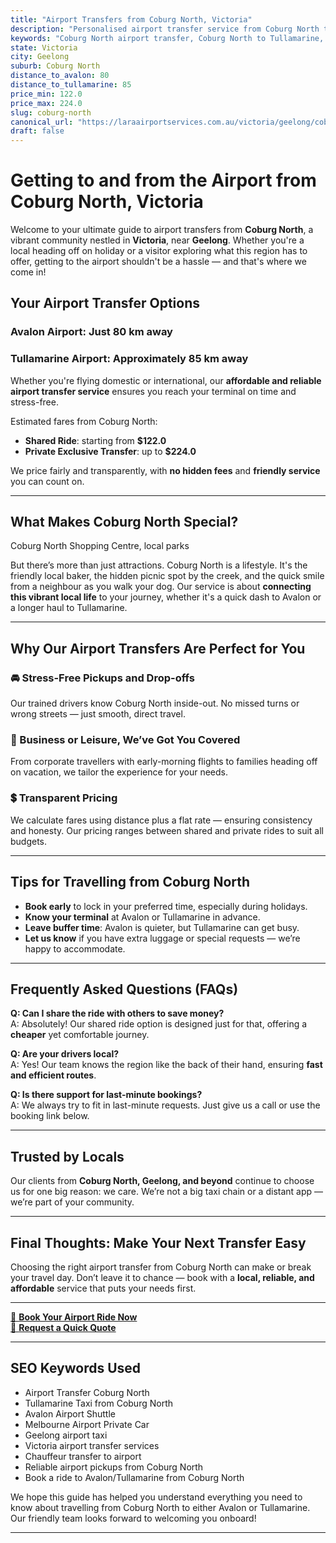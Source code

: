 ```yaml
---
title: "Airport Transfers from Coburg North, Victoria"
description: "Personalised airport transfer service from Coburg North to Avalon and Tullamarine airports. Enjoy a smooth, affordable ride with us!"
keywords: "Coburg North airport transfer, Coburg North to Tullamarine, Coburg North to Avalon, airport taxi Coburg North, private airport transfer Coburg North, shared ride Coburg North, Coburg North transfers, airport shuttle Coburg North, book Coburg North airport taxi, affordable Coburg North airport transfer, Coburg North airport transfer service, airport transfer Geelong, airport transfer Melbourne, Melbourne airport taxi, airport transfers Victoria, Tullamarine airport shuttle, Avalon airport transfers, Melbourne private transfer, airport transport services Melbourne"
state: Victoria
city: Geelong
suburb: Coburg North
distance_to_avalon: 80
distance_to_tullamarine: 85
price_min: 122.0
price_max: 224.0
slug: coburg-north
canonical_url: "https://laraairportservices.com.au/victoria/geelong/coburg-north/"
draft: false
---
```


# Getting to and from the Airport from Coburg North, Victoria

Welcome to your ultimate guide to airport transfers from **Coburg North**, a vibrant community nestled in **Victoria**, near **Geelong**. Whether you're a local heading off on holiday or a visitor exploring what this region has to offer, getting to the airport shouldn't be a hassle — and that's where we come in!

## Your Airport Transfer Options

### Avalon Airport: Just 80 km away  
### Tullamarine Airport: Approximately 85 km away

Whether you're flying domestic or international, our **affordable and reliable airport transfer service** ensures you reach your terminal on time and stress-free.

Estimated fares from Coburg North:
- **Shared Ride**: starting from **$122.0**
- **Private Exclusive Transfer**: up to **$224.0**

We price fairly and transparently, with **no hidden fees** and **friendly service** you can count on.

---

## What Makes Coburg North Special?

Coburg North Shopping Centre, local parks

But there’s more than just attractions. Coburg North is a lifestyle. It's the friendly local baker, the hidden picnic spot by the creek, and the quick smile from a neighbour as you walk your dog. Our service is about **connecting this vibrant local life** to your journey, whether it's a quick dash to Avalon or a longer haul to Tullamarine.

---

## Why Our Airport Transfers Are Perfect for You

### 🚘 Stress-Free Pickups and Drop-offs
Our trained drivers know Coburg North inside-out. No missed turns or wrong streets — just smooth, direct travel.

### 💼 Business or Leisure, We’ve Got You Covered
From corporate travellers with early-morning flights to families heading off on vacation, we tailor the experience for your needs.

### 💲 Transparent Pricing
We calculate fares using distance plus a flat rate — ensuring consistency and honesty. Our pricing ranges between shared and private rides to suit all budgets.

---

## Tips for Travelling from Coburg North

- **Book early** to lock in your preferred time, especially during holidays.
- **Know your terminal** at Avalon or Tullamarine in advance.
- **Leave buffer time**: Avalon is quieter, but Tullamarine can get busy.
- **Let us know** if you have extra luggage or special requests — we’re happy to accommodate.

---

## Frequently Asked Questions (FAQs)

**Q: Can I share the ride with others to save money?**  
A: Absolutely! Our shared ride option is designed just for that, offering a **cheaper** yet comfortable journey.

**Q: Are your drivers local?**  
A: Yes! Our team knows the region like the back of their hand, ensuring **fast and efficient routes**.

**Q: Is there support for last-minute bookings?**  
A: We always try to fit in last-minute requests. Just give us a call or use the booking link below.

---

## Trusted by Locals

Our clients from **Coburg North, Geelong, and beyond** continue to choose us for one big reason: we care. We’re not a big taxi chain or a distant app — we’re part of your community.

---

## Final Thoughts: Make Your Next Transfer Easy

Choosing the right airport transfer from Coburg North can make or break your travel day. Don’t leave it to chance — book with a **local, reliable, and affordable** service that puts your needs first.

---

[📅 **Book Your Airport Ride Now**](https://laraairportservices.square.site/s/appointments)  
[📧 **Request a Quick Quote**](https://laraairportservices.square.site/contact-us)

---

## SEO Keywords Used
- Airport Transfer Coburg North
- Tullamarine Taxi from Coburg North
- Avalon Airport Shuttle
- Melbourne Airport Private Car
- Geelong airport taxi
- Victoria airport transfer services
- Chauffeur transfer to airport
- Reliable airport pickups from Coburg North
- Book a ride to Avalon/Tullamarine from Coburg North

We hope this guide has helped you understand everything you need to know about travelling from Coburg North to either Avalon or Tullamarine. Our friendly team looks forward to welcoming you onboard!

---
